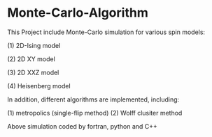 # Monte-Carlo-Algorithm

This Project include Monte-Carlo simulation for various spin models:

(1) 2D-Ising model 

(2) 2D XY model 

(3) 2D XXZ model 

(4) Heisenberg model

In addition, different algorithms are implemented, including:

(1) metropolics (single-flip method) (2) Wolff clusiter method 

Above simulation coded by fortran, python and C++ 
